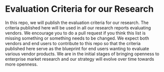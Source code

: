 # Evaluation Criteria for our Research

In this repo, we will publish the evaluation criteria for our research. The criteria published here will be used in all our research reports evaluating vendors. We encourage you to do a pull request if you think this list is missing something or something needs to be changed. We expect both vendors and end users to contribute to this repo so that the criteria published here serve as the blueprint for end users wanting to evaluate various vendor products. We are in the initial stages of bringing openness to enterprise market research and our strategy will evolve over time towards more openness.
